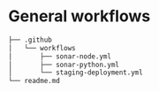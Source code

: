 # General workflows

```bash
├── .github
│   └── workflows
│       ├── sonar-node.yml
│       ├── sonar-python.yml
│       └── staging-deployment.yml
└── readme.md
```